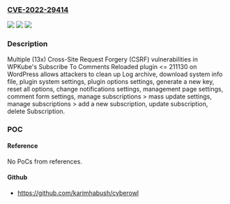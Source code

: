 ### [CVE-2022-29414](https://cve.mitre.org/cgi-bin/cvename.cgi?name=CVE-2022-29414)
![](https://img.shields.io/static/v1?label=Product&message=Subscribe%20To%20Comments%20Reloaded%20(WordPress%20plugin)&color=blue)
![](https://img.shields.io/static/v1?label=Version&message=%3C%3D%20211130%3C%3D%20211130%20&color=brighgreen)
![](https://img.shields.io/static/v1?label=Vulnerability&message=CWE-352%20Cross-Site%20Request%20Forgery%20(CSRF)&color=brighgreen)

### Description

Multiple (13x) Cross-Site Request Forgery (CSRF) vulnerabilities in WPKube's Subscribe To Comments Reloaded plugin <= 211130 on WordPress allows attackers to clean up Log archive, download system info file, plugin system settings, plugin options settings, generate a new key, reset all options, change notifications settings, management page settings, comment form settings, manage subscriptions > mass update settings, manage subscriptions > add a new subscription, update subscription, delete Subscription.

### POC

#### Reference
No PoCs from references.

#### Github
- https://github.com/karimhabush/cyberowl


